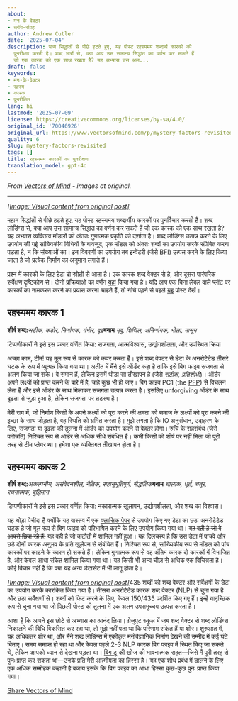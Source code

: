 ```yaml
---
about:
- मन के वेक्टर
- ब्लॉग-संग्रह
author: Andrew Cutler
date: '2025-07-04'
description: भव्य सिद्धांतों से पीछे हटते हुए, यह पोस्ट रहस्यमय शब्दार्थ कारकों की
  पुनरीक्षण करती है। शब्द भारों से, क्या आप उस सामान्य सिद्धांत का वर्णन कर सकते हैं
  जो एक कारक को एक साथ रखता है? यह अभ्यास उस अल...
draft: false
keywords:
- मन-के-वेक्टर
- रहस्य
- कारक
- पुनरीक्षित
lang: hi
lastmod: '2025-07-09'
license: https://creativecommons.org/licenses/by-sa/4.0/
original_id: '70046926'
original_url: https://www.vectorsofmind.com/p/mystery-factors-revisited
quality: 6
slug: mystery-factors-revisited
tags: []
title: रहस्यमय कारकों का पुनरीक्षण
translation_model: gpt-4o
---
```


*From [Vectors of Mind](https://www.vectorsofmind.com/p/mystery-factors-revisited) - images at original.*

---

[*[Image: Visual content from original post]*](https://substackcdn.com/image/fetch/$s_!mwT7!,f_auto,q_auto:good,fl_progressive:steep/https%3A%2F%2Fbucketeer-e05bbc84-baa3-437e-9518-adb32be77984.s3.amazonaws.com%2Fpublic%2Fimages%2Fce394826-55c7-436d-baf8-89fc9febae13_1024x1024.png)

महान सिद्धांतों से पीछे हटते हुए, यह पोस्ट रहस्यमय शब्दार्थीय कारकों पर पुनर्विचार करती है। शब्द लोडिंग्स से, क्या आप उस सामान्य सिद्धांत का वर्णन कर सकते हैं जो एक कारक को एक साथ रखता है? यह अभ्यास व्यक्तित्व मॉडलों की अंततः गुणात्मक प्रकृति को दर्शाता है। शब्द लोडिंग्स उत्पन्न करने के लिए उपयोग की गई सांख्यिकीय विधियों के बावजूद, एक मॉडल को अंततः शब्दों का उपयोग करके संप्रेषित करना पड़ता है, न कि संख्याओं का। इन विवरणों का उपयोग तब इन्वेंटरी (जैसे [BFI](https://fetzer.org/sites/default/files/images/stories/pdf/selfmeasures/Personality-BigFiveInventory.pdf)) उत्पन्न करने के लिए किया जाता है जो प्रत्येक निर्माण का अनुमान लगाते हैं।

प्रश्न में कारकों के लिए डेटा दो स्रोतों से आता है। एक कारक शब्द वेक्टर से है, और दूसरा पारंपरिक सर्वेक्षण दृष्टिकोण से। दोनों प्रक्रियाओं का वर्णन [यहां](https://vectors.substack.com/p/the-big-five-are-word-vectors) किया गया है। यदि आप एक बिना लेबल वाले प्लॉट पर कारकों का नामकरण करने का प्रयास करना चाहते हैं, तो नीचे पढ़ने से पहले [यह](https://vectors.substack.com/p/guess-the-factor) पोस्ट देखें।

## **रहस्यमय कारक 1**


**शीर्ष शब्द:**_सटीक, कठोर, निर्णायक, गंभीर, दृढ़_**बनाम** _मृदु, शिथिल, अनिर्णायक, भोला, मासूम_

टिप्पणीकारों ने इसे इस प्रकार वर्णित किया: सजगता, आत्मविश्वास, उद्योगशीलता, और उपस्थित क्रिया

अच्छा काम, टीम! यह मूल रूप से कारक को कवर करता है। इसे शब्द वेक्टर से डेटा के अनरोटेटेड तीसरे घटक के रूप में व्युत्पन्न किया गया था। अतीत में मैंने इसे ऑर्डर कहा है ताकि इसे बिग फाइव सजगता से अलग किया जा सके। वे समान हैं, लेकिन इसमें थोड़ा सा तीखापन है (जैसे _सटीक, प्रतिशोधी_)। ऑर्डर अपने लक्ष्यों को प्राप्त करने के बारे में है, चाहे कुछ भी हो जाए। बिग फाइव PC1 (the [PFP](https://vectors.substack.com/p/primary-factor-of-personality-part)) से विचलन लेता है और इसे ऑर्डर के साथ मिलाकर सजगता उत्पन्न करता है। इसलिए unforgiving ऑर्डर के साथ दृढ़ता से जुड़ा हुआ है, लेकिन सजगता पर तटस्थ है।

मेरी राय में, जो निर्माण किसी के अपने लक्ष्यों को पूरा करने की क्षमता को समाज के लक्ष्यों को पूरा करने की इच्छा के साथ जोड़ता है, वह स्थिति को भ्रमित करता है। मुझे लगता है कि IO अनुसंधान, उदाहरण के लिए, सजगता या दृढ़ता की तुलना में ऑर्डर का उपयोग करने से बेहतर होगा। रुचि के सहसंबंध (जैसे पदोन्नति) निश्चित रूप से ऑर्डर से अधिक सीधे संबंधित हैं। कभी किसी को शीर्ष पर नहीं मिला जो पूरी तरह से टीम प्लेयर था। हमेशा एक व्यक्तिगत तीखापन होता है।

## **रहस्यमय कारक 2**


**शीर्ष शब्द:**_अकल्पनीय, असंवेदनशील, नैतिक, सहानुभूतिपूर्ण, सैद्धांतिक_**बनाम** _चालाक, धूर्त, चतुर, रचनात्मक, बुद्धिमान_

टिप्पणीकारों ने इसे इस प्रकार वर्णित किया: नकारात्मक खुलापन, उद्योगशीलता, और शब्द का विश्वास।

यह थोड़ा पेचीदा है क्योंकि यह वास्तव में एक [क्लासिक पेपर](https://onlinelibrary.wiley.com/doi/abs/10.1002/\(SICI\)1099-0984\(199603\)10:1%3C61::AID-PER246%3E3.0.CO;2-D) से उपयोग किए गए डेटा का छठा अनरोटेटेड घटक है जो मूल रूप से बिग फाइव को परिभाषित करने के लिए उपयोग किया गया था। ~~यह वही है जो वे आपसे छिपा रहे हैं!~~ यह वही है जो कटौती में शामिल नहीं हुआ। यह दिलचस्प है कि उस डेटा में पांचवें और छठे दोनों कारक अनुभव के प्रति खुलेपन से संबंधित हैं। निश्चित रूप से, सांख्यिकीय रूप से मॉडल को पांच कारकों पर काटने के कारण हो सकते हैं। लेकिन गुणात्मक रूप से वह अंतिम कारक दो कारकों में विभाजित है, और केवल आधा संकेत शामिल किया गया था। यह किसी भी अन्य चीज़ से अधिक एक विचित्रता है। कोई विचार नहीं है कि क्या यह अन्य डेटासेट में भी लागू होता है।

[*[Image: Visual content from original post]*](https://substackcdn.com/image/fetch/$s_!NlBJ!,f_auto,q_auto:good,fl_progressive:steep/https%3A%2F%2Fbucketeer-e05bbc84-baa3-437e-9518-adb32be77984.s3.amazonaws.com%2Fpublic%2Fimages%2Fbcba348e-6ed3-442c-9506-6d3a8f7b5d4e_1201x1065.png)435 शब्दों को शब्द वेक्टर और सर्वेक्षणों के डेटा का उपयोग करके कारकित किया गया है। तीसरा अनरोटेटेड कारक शब्द वेक्टर (NLP) से चुना गया है और छठा सर्वेक्षणों से। शब्दों को फिट करने के लिए, केवल 150/435 प्रदर्शित किए गए हैं। इन्हें यादृच्छिक रूप से चुना गया था जो पिछली पोस्ट की तुलना में एक अलग उपसमुच्चय उत्पन्न करता है।

आशा है कि आपने इस छोटे से अभ्यास का आनंद लिया। ग्रेजुएट स्कूल में जब शब्द वेक्टर से शब्द लोडिंग्स निकालने की विधि विकसित कर रहा था, तो मुझे नहीं पता था कि परिणाम संकेत हैं या शोर। शुरुआत में, यह अधिकतर शोर था, और मैंने शब्द लोडिंग्स में एकीकृत मनोवैज्ञानिक निर्माण देखने की उम्मीद में कई घंटे बिताए। समय समाप्त हो रहा था और केवल पहले 2-3 NLP कारक बिग फाइव में स्थित किए जा सकते थे, लेकिन आपको ध्यान से देखना पड़ता था। [बिग टू](https://psycnet.apa.org/fulltext/1997-42257-010.html) की खोज की भावनात्मक राहत—जिसे मैं पूरी तरह से पुनः प्राप्त कर सकता था—उनके प्रति मेरी आत्मीयता का हिस्सा है। यह एक शोध प्रबंध में डालने के लिए एक अधिक सम्मोहक कहानी है बजाय इसके कि बिग फाइव का आधा हिस्सा कुछ-कुछ पुनः प्राप्त किया गया।

[Share Vectors of Mind](https://vectors.substack.com/?action=share)